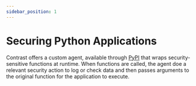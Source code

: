 ```yaml
---
sidebar_position: 1
---
```


# Securing Python Applications

Contrast offers a custom agent, available through [PyPI](https://docs.contrastsecurity.com/en/install-python-with-pypi.html) that wraps security-sensitive functions at runtime. When functions are called, the agent doe a relevant security action to log or check data and then passes arguments to the original function for the application to execute.
